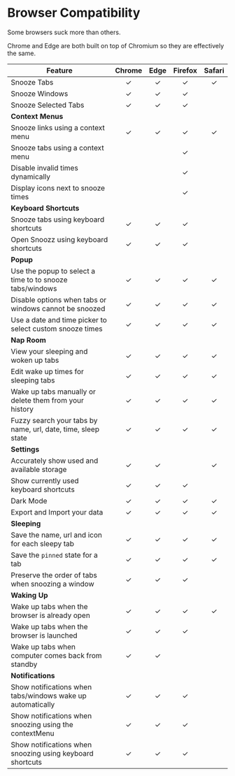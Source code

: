 # Browser Compatibility
Some browsers suck more than others.

Chrome and Edge are both built on top of Chromium so they are effectively the same.

| Feature | Chrome | Edge | Firefox | Safari |
|-|:-:|:-:|:-:|:-:|
| Snooze Tabs | ✓ | ✓ | ✓ | ✓ |
| Snooze Windows | ✓ | ✓ | ✓ |  |
| Snooze Selected Tabs | ✓ | ✓ | ✓ |  |
| **Context Menus** |  |  |  |  |
| Snooze links using a context menu | ✓ | ✓ | ✓ | ✓ |
| Snooze tabs using a context menu |  |  | ✓ |  |
| Disable invalid times dynamically |  |  | ✓ |  |
| Display icons next to snooze times |  |  | ✓ |  |
| **Keyboard Shortcuts** |  |  |  |  |
| Snooze tabs using keyboard shortcuts | ✓ | ✓ | ✓ |  |
| Open Snoozz using keyboard shortcuts | ✓ | ✓ | ✓ |  |
| **Popup** |  |  |  |  |
| Use the popup to select a time to to snooze tabs/windows | ✓ | ✓ | ✓ | ✓ |
| Disable options when tabs or windows cannot be snoozed | ✓ | ✓ | ✓ | ✓ |
| Use a date and time picker to select custom snooze times | ✓ | ✓ | ✓ | ✓ |
| **Nap Room** |  |  |  |  |
| View your sleeping and woken up tabs | ✓ | ✓ | ✓ | ✓ |
| Edit wake up times for sleeping tabs | ✓ | ✓ | ✓ | ✓ |
| Wake up tabs manually or delete them from your history | ✓ | ✓ | ✓ | ✓ |
| Fuzzy search your tabs by name, url, date, time, sleep state | ✓ | ✓ | ✓ | ✓ |
| **Settings** |  |  |  |  |
| Accurately show used and available storage | ✓ | ✓ |  | ✓ |
| Show currently used keyboard shortcuts | ✓ | ✓ | ✓ |  |
| Dark Mode | ✓ | ✓ | ✓ | ✓ |
| Export and Import your data | ✓ | ✓ | ✓ | ✓ |
| **Sleeping** |  |  |  |  |
| Save the name, url and icon for each sleepy tab | ✓ | ✓ | ✓ | ✓ |
| Save the `pinned` state for a tab | ✓ | ✓ | ✓ | ✓ |
| Preserve the order of tabs when snoozing a window | ✓ | ✓ | ✓ |  |
| **Waking Up** |  |  |  |  |
| Wake up tabs when the browser is already open | ✓ | ✓ | ✓ | ✓ |
| Wake up tabs when the browser is launched | ✓ | ✓ | ✓ |  |
| Wake up tabs when computer comes back from standby | ✓ | ✓ |  |  |
| **Notifications** |  |  |  |  |
| Show notifications when tabs/windows wake up automatically | ✓ | ✓ | ✓ |  |
| Show notifications when snoozing using the contextMenu | ✓ | ✓ | ✓ |  |
| Show notifications when snoozing using keyboard shortcuts | ✓ | ✓ | ✓ |  |